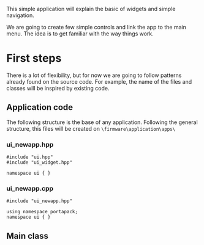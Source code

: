 This simple application will explain the basic of widgets and simple navigation. 

We are going to create few simple controls and link the app to the main menu. The idea is to get familiar with the way things work.

# First steps

There is a lot of flexibility, but for now we are going to follow patterns already found on the source code. For example, the name of the files and classes will be inspired by existing code.

## Application code

The following structure is the base of any application. Following the general structure, this files will be created on `\firmware\application\apps\`

### ui_newapp.hpp

    #include "ui.hpp"
    #include "ui_widget.hpp"
    
    namespace ui { }

### ui_newapp.cpp

    #include "ui_newapp.hpp"
    
    using namespace portapack;
    namespace ui { }

## Main class
